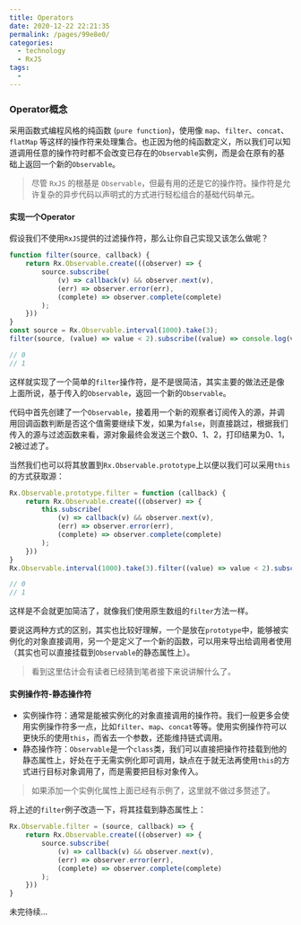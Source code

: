 ```yaml
---
title: Operators
date: 2020-12-22 22:21:35
permalink: /pages/99e8e0/
categories:
  - technology
  - RxJS
tags:
  - 
---
```


### Operator概念

采用函数式编程风格的纯函数 (`pure function`)，使用像 `map`、`filter`、`concat`、`flatMap` 等这样的操作符来处理集合。也正因为他的纯函数定义，所以我们可以知道调用任意的操作符时都不会改变已存在的`Observable`实例，而是会在原有的基础上返回一个新的`Observable`。

> 尽管 `RxJS` 的根基是 `Observable`，但最有用的还是它的操作符。操作符是允许复杂的异步代码以声明式的方式进行轻松组合的基础代码单元。

#### 实现一个Operator

假设我们不使用`RxJS`提供的过滤操作符，那么让你自己实现又该怎么做呢？

```js
function filter(source, callback) {
    return Rx.Observable.create(((observer) => {
        source.subscribe(
            (v) => callback(v) && observer.next(v),
            (err) => observer.error(err),
            (complete) => observer.complete(complete)
        );
    }))
}
const source = Rx.Observable.interval(1000).take(3);
filter(source, (value) => value < 2).subscribe((value) => console.log(value));

// 0
// 1
```

这样就实现了一个简单的`filter`操作符，是不是很简洁，其实主要的做法还是像上面所说，基于传入的`Observable`，返回一个新的`Observable`。

代码中首先创建了一个`Observable`，接着用一个新的观察者订阅传入的源，并调用回调函数判断是否这个值需要继续下发，如果为`false`，则直接跳过，根据我们传入的源与过滤函数来看，源对象最终会发送三个数0、1、2，打印结果为0、1，2被过滤了。

当然我们也可以将其放置到`Rx.Observable.prototype`上以便以我们可以采用`this`的方式获取源：

```js
Rx.Observable.prototype.filter = function (callback) {
    return Rx.Observable.create(((observer) => {
        this.subscribe(
            (v) => callback(v) && observer.next(v),
            (err) => observer.error(err),
            (complete) => observer.complete(complete)
        );
    }))
}
Rx.Observable.interval(1000).take(3).filter((value) => value < 2).subscribe((value) => console.log(value));

// 0
// 1
```

这样是不会就更加简洁了，就像我们使用原生数组的`filter`方法一样。

要说这两种方式的区别，其实也比较好理解，一个是放在`prototype`中，能够被实例化的对象直接调用，另一个是定义了一个新的函数，可以用来导出给调用者使用（其实也可以直接挂载到`Observable`的静态属性上）。

> 看到这里估计会有读者已经猜到笔者接下来说讲解什么了。

#### 实例操作符-静态操作符

- 实例操作符：通常是能被实例化的对象直接调用的操作符。我们一般更多会使用实例操作符多一点，比如`filter`、`map`、`concat`等等。使用实例操作符可以更快乐的使用`this`，而省去一个参数，还能维持链式调用。
- 静态操作符：`Observable`是一个`class`类，我们可以直接把操作符挂载到他的静态属性上，好处在于无需实例化即可调用，缺点在于就无法再使用`this`的方式进行目标对象调用了，而是需要把目标对象传入。

> 如果添加一个实例化属性上面已经有示例了，这里就不做过多赘述了。

将上述的`filter`例子改造一下，将其挂载到静态属性上：

```js
Rx.Observable.filter = (source, callback) => {
    return Rx.Observable.create(((observer) => {
        source.subscribe(
            (v) => callback(v) && observer.next(v),
            (err) => observer.error(err),
            (complete) => observer.complete(complete)
        );
    }))
}
```


未完待续...